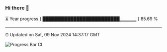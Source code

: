 ### Hi there 👋

⏳ Year progress { █████████████████████████▁▁▁▁▁ } 85.69 %

---

⏰ Updated on Sat, 09 Nov 2024 14:37:17 GMT

![Progress Bar CI](https://github.com/IshwaranRudhara/GIT-ACTION/workflows/Progress%20Bar%20CI/badge.svg)
